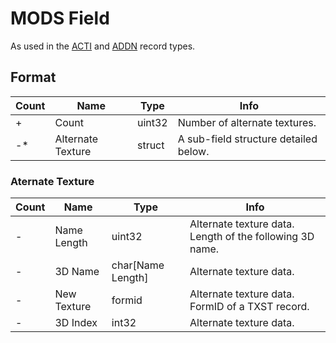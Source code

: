 MODS Field
==========

As used in the [ACTI](../ACTI.md) and [ADDN](../ADDN.md) record types.

## Format

Count | Name | Type | Info
------|------|------|-----
+ | Count | uint32 | Number of alternate textures.
-* | Alternate Texture | struct | A sub-field structure detailed below.

### Aternate Texture

Count | Name | Type | Info
------|------|------|-----
- | Name Length | uint32 | Alternate texture data. Length of the following 3D name.
- | 3D Name | char[Name Length] | Alternate texture data.
- | New Texture | formid | Alternate texture data. FormID of a TXST record.
- | 3D Index | int32 | Alternate texture data.